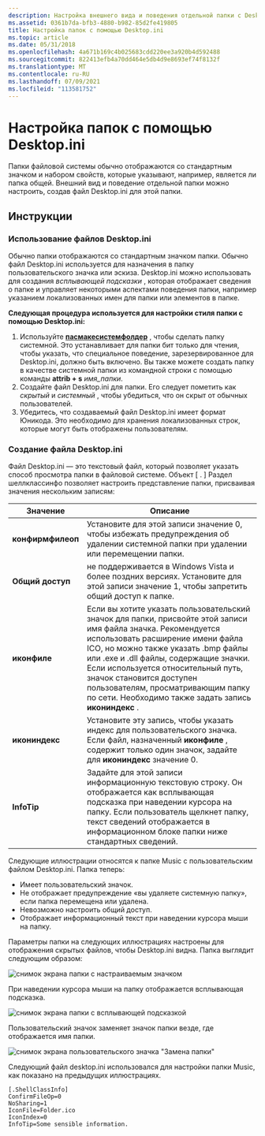 ```yaml
---
description: Настройка внешнего вида и поведения отдельной папки с Desktop.ini.
ms.assetid: 0361b7da-bfb3-4880-b982-85d2fe419805
title: Настройка папок с помощью Desktop.ini
ms.topic: article
ms.date: 05/31/2018
ms.openlocfilehash: 4a671b169c4b025683cdd220ee3a920b4d592488
ms.sourcegitcommit: 822413efb4a70dd464e5db4d9e8693ef74f8132f
ms.translationtype: MT
ms.contentlocale: ru-RU
ms.lasthandoff: 07/09/2021
ms.locfileid: "113581752"
---
```

# <a name="how-to-customize-folders-with-desktopini"></a>Настройка папок с помощью Desktop.ini

Папки файловой системы обычно отображаются со стандартным значком и набором свойств, которые указывают, например, является ли папка общей. Внешний вид и поведение отдельной папки можно настроить, создав файл Desktop.ini для этой папки.

## <a name="instructions"></a>Инструкции

### <a name="using-desktopini-files"></a>Использование файлов Desktop.ini

Обычно папки отображаются со стандартным значком папки. Обычно файл Desktop.ini используется для назначения в папку пользовательского значка или эскиза. Desktop.ini можно использовать для создания *всплывающей подсказки* , которая отображает сведения о папке и управляет некоторыми аспектами поведения папки, например указанием локализованных имен для папки или элементов в папке.

**Следующая процедура используется для настройки стиля папки с помощью Desktop.ini:**

1.  Используйте [**пасмакесистемфолдер**](/windows/desktop/api/Shlwapi/nf-shlwapi-pathmakesystemfoldera) , чтобы сделать папку системной. Это устанавливает для папки бит только для чтения, чтобы указать, что специальное поведение, зарезервированное для Desktop.ini, должно быть включено. Вы также можете создать папку в качестве системной папки из командной строки с помощью команды **attrib + s** *имя_папки*.
2.  Создайте файл Desktop.ini для папки. Его следует пометить как *скрытый* и *системный* , чтобы убедиться, что он скрыт от обычных пользователей.
3.  Убедитесь, что создаваемый файл Desktop.ini имеет формат Юникода. Это необходимо для хранения локализованных строк, которые могут быть отображены пользователям.

### <a name="creating-a-desktopini-file"></a>Создание файла Desktop.ini

Файл Desktop.ini — это текстовый файл, который позволяет указать способ просмотра папки в файловой системе. Объект \[ . \] Раздел шеллклассинфо позволяет настроить представление папки, присваивая значения нескольким записям:

| Значение             | Описание                                                                                                                                                                                                                                                                                                                                                                    |
|-------------------|--------------------------------------------------------------------------------------------------------------------------------------------------------------------------------------------------------------------------------------------------------------------------------------------------------------------------------------------------------------------------------|
| **конфирмфилеоп** | Установите для этой записи значение 0, чтобы избежать предупреждения об удалении системной папки при удалении или перемещении папки.                                                                                                                                                                                                                                                                  |
| **Общий доступ**     | не поддерживается в Windows Vista и более поздних версиях. Установите для этой записи значение 1, чтобы запретить общий доступ к папке.                                                                                                                                                                                                                                                                       |
| **иконфиле**      | Если вы хотите указать пользовательский значок для папки, присвойте этой записи имя файла значка. Рекомендуется использовать расширение имени файла ICO, но можно также указать .bmp файлы или .exe и .dll файлы, содержащие значки. Если используется относительный путь, значок становится доступен пользователям, просматривающим папку по сети. Необходимо также задать запись **икониндекс** . |
| **икониндекс**     | Установите эту запись, чтобы указать индекс для пользовательского значка. Если файл, назначенный **иконфиле** , содержит только один значок, задайте для **икониндекс** значение 0.                                                                                                                                                                                                                               |
| **InfoTip**       | Задайте для этой записи информационную текстовую строку. Он отображается как всплывающая подсказка при наведении курсора на папку. Если пользователь щелкнет папку, текст сведений отображается в информационном блоке папки ниже стандартных сведений.                                                                                                                      |



 

Следующие иллюстрации относятся к папке Music с пользовательским файлом Desktop.ini. Папка теперь:

-   Имеет пользовательский значок.
-   Не отображает предупреждение «вы удаляете системную папку», если папка перемещена или удалена.
-   Невозможно настроить общий доступ.
-   Отображает информационный текст при наведении курсора мыши на папку.

Параметры папки на следующих иллюстрациях настроены для отображения скрытых файлов, чтобы Desktop.ini видна. Папка выглядит следующим образом:

![снимок экрана папки с настраиваемым значком](images/webview4.jpg)

При наведении курсора мыши на папку отображается всплывающая подсказка.

![снимок экрана папки с всплывающей подсказкой](images/webview6.jpg)

Пользовательский значок заменяет значок папки везде, где отображается имя папки.

![снимок экрана пользовательского значка "Замена папки"](images/webview5.jpg)

Следующий файл desktop.ini использовался для настройки папки Music, как показано на предыдущих иллюстрациях.


```
[.ShellClassInfo]
ConfirmFileOp=0
NoSharing=1
IconFile=Folder.ico
IconIndex=0
InfoTip=Some sensible information.
```



 

 



